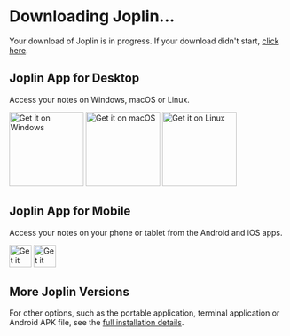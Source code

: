 # Downloading Joplin...

<div class="intro">
Your download of <span class="downloaded-filename">Joplin</span> is in progress. If your download didn't start, <a href="#" class="download-click-here">click here</a>.
</div>

<div class="get-it-desktop">

## Joplin App for Desktop
  
Access your notes on Windows, macOS or Linux.

<!-- DESKTOP-DOWNLOAD-LINKS --><a href='https://github.com/laurent22/joplin/releases/download/v2.8.8/Joplin-Setup-2.8.8.exe'><img alt='Get it on Windows' width="134px" src='https://raw.githubusercontent.com/laurent22/joplin/dev/Assets/WebsiteAssets/images/BadgeWindows.png'/></a> <a href='https://github.com/laurent22/joplin/releases/download/v2.8.8/Joplin-2.8.8.dmg'><img alt='Get it on macOS' width="134px" src='https://raw.githubusercontent.com/laurent22/joplin/dev/Assets/WebsiteAssets/images/BadgeMacOS.png'/></a> <a href='https://github.com/laurent22/joplin/releases/download/v2.8.8/Joplin-2.8.8.AppImage'><img alt='Get it on Linux' width="134px" src='https://raw.githubusercontent.com/laurent22/joplin/dev/Assets/WebsiteAssets/images/BadgeLinux.png'/></a><!-- DESKTOP-DOWNLOAD-LINKS -->

</div>

## Joplin App for Mobile

Access your notes on your phone or tablet from the Android and iOS apps.

<!-- MOBILE-DOWNLOAD-LINKS --><a href='https://play.google.com/store/apps/details?id=net.cozic.joplin&utm_source=GitHub&utm_campaign=README&pcampaignid=MKT-Other-global-all-co-prtnr-py-PartBadge-Mar2515-1'><img alt='Get it on Google Play' height="40px" src='https://raw.githubusercontent.com/laurent22/joplin/dev/Assets/WebsiteAssets/images/BadgeAndroid.png'/></a> <a href='https://itunes.apple.com/us/app/joplin/id1315599797'><img alt='Get it on the App Store' height="40px" src='https://raw.githubusercontent.com/laurent22/joplin/dev/Assets/WebsiteAssets/images/BadgeIOS.png'/></a><!-- MOBILE-DOWNLOAD-LINKS -->

## More Joplin Versions

For other options, such as the portable application, terminal application or Android APK file, see the [full installation details](https://github.com/laurent22/joplin/blob/dev/README.md#installation).
